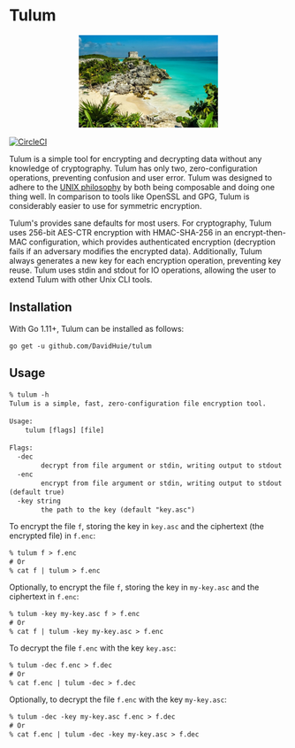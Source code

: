 # Tulum

<p align="center">
    <img src="https://github.com/DavidHuie/tulum/raw/master/images/tulum.jpg" width="50%" height="50%">
</p>

[![CircleCI](https://circleci.com/gh/DavidHuie/tulum.svg?style=svg)](https://circleci.com/gh/DavidHuie/tulum)

Tulum is a simple tool for encrypting and decrypting data without any
knowledge of cryptography. Tulum has only two, zero-configuration
operations, preventing confusion and user error. Tulum was designed to
adhere to the [UNIX
philosophy](https://en.wikipedia.org/wiki/Unix_philosophy) by both
being composable and doing one thing well. In comparison to tools like
OpenSSL and GPG, Tulum is considerably easier to use for symmetric
encryption.

Tulum's provides sane defaults for most users. For cryptography, Tulum
uses 256-bit AES-CTR encryption with HMAC-SHA-256 in an
encrypt-then-MAC configuration, which provides authenticated
encryption (decryption fails if an adversary modifies the encrypted
data). Additionally, Tulum always generates a new key for each
encryption operation, preventing key reuse. Tulum uses stdin and
stdout for IO operations, allowing the user to extend Tulum with other
Unix CLI tools.

## Installation

With Go 1.11+, Tulum can be installed as follows:
```shell
go get -u github.com/DavidHuie/tulum
```

## Usage

```text
% tulum -h
Tulum is a simple, fast, zero-configuration file encryption tool.

Usage:
	tulum [flags] [file]

Flags:
  -dec
    	decrypt from file argument or stdin, writing output to stdout
  -enc
    	encrypt from file argument or stdin, writing output to stdout (default true)
  -key string
    	the path to the key (default "key.asc")
```

To encrypt the file `f`, storing the key in `key.asc` and the
ciphertext (the encrypted file) in `f.enc`:
```shell
% tulum f > f.enc
# Or
% cat f | tulum > f.enc
```

Optionally, to encrypt the file `f`, storing the key in `my-key.asc`
and the ciphertext in `f.enc`:
```shell
% tulum -key my-key.asc f > f.enc
# Or
% cat f | tulum -key my-key.asc > f.enc
```

To decrypt the file `f.enc` with the key `key.asc`:
```shell
% tulum -dec f.enc > f.dec
# Or
% cat f.enc | tulum -dec > f.dec
```

Optionally, to decrypt the file `f.enc` with the key `my-key.asc`:
```shell
% tulum -dec -key my-key.asc f.enc > f.dec
# Or
% cat f.enc | tulum -dec -key my-key.asc > f.dec
```
